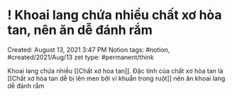 ---
---

# ! Khoai lang chứa nhiều chất xơ hòa tan, nên ăn dễ đánh rắm

Created: August 13, 2021 3:47 PM
Notion tags: #notion, #created/2021/Aug/13
zet type: #permanent/think

Khoai lang chứa nhiều [[Chất xơ hòa tan]]. Đặc tính của chất xơ hòa tan là [[Chất xơ hòa tan dễ bị lên men bởi vi khuẩn trong ruột]] nên ăn khoai lang dễ đánh rắm